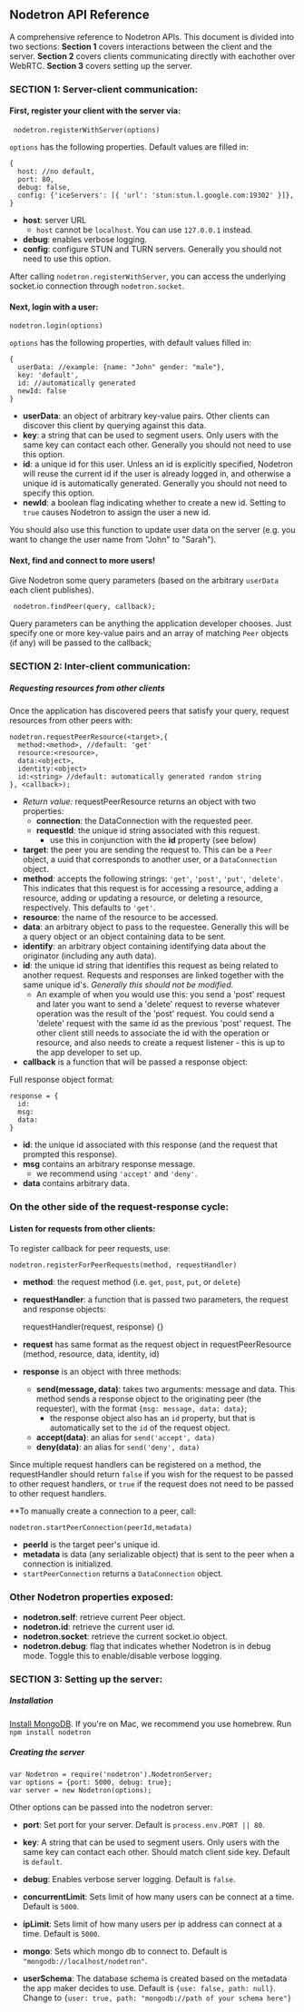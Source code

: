 ## Nodetron API Reference

A comprehensive reference to Nodetron APIs.  This document is divided into two sections: __Section 1__ covers interactions between the client and the server.  __Section 2__ covers clients communicating directly with eachother over WebRTC. __Section 3__ covers setting up the server.

### SECTION 1: Server-client communication:

#### First, register your client with the server via:

     nodetron.registerWithServer(options)

`options` has the following properties. Default values are filled in:

    {
      host: //no default,
      port: 80,
      debug: false,
      config: {'iceServers': [{ 'url': 'stun:stun.l.google.com:19302' }]},
    }

* __host__: server URL
    * `host` cannot be `localhost`. You can use `127.0.0.1` instead.
* __debug__: enables verbose logging.
* __config__: configure STUN and TURN servers. Generally you should not need to use this option.

After calling `nodetron.registerWithServer`, you can access the underlying socket.io connection through `nodetron.socket`.

#### Next, login with a user:

    nodetron.login(options)

`options` has the following properties, with default values filled in:

    {
      userData: //example: {name: "John" gender: "male"},
      key: 'default',
      id: //automatically generated
      newId: false
    }

* __userData__: an object of arbitrary key-value pairs. Other clients can discover this client by querying against this data.
* __key__: a string that can be used to segment users. Only users with the same key can contact each other. Generally you should not need to use this option.
* __id__: a unique id for this user. Unless an id is explicitly specified, Nodetron will reuse the current id if the user is already logged in, and otherwise a unique id is automatically generated. Generally you should not need to specify this option.
* __newId__: a boolean flag indicating whether to create a new id. Setting to `true` causes Nodetron to assign the user a new id.

You should also use this function to update user data on the server (e.g. you want to change the user name from "John" to "Sarah").

#### Next, find and connect to more users!
Give Nodetron some query parameters (based on the arbitrary `userData` each client publishes).

     nodetron.findPeer(query, callback);

Query parameters can be anything the application developer chooses.  Just specify one or more key-value pairs and an array of matching `Peer` objects (if any) will be passed to the callback;

### SECTION 2: Inter-client communication:

##### Requesting resources from other clients

Once the application has discovered peers that satisfy your query, request resources from other peers with:

    nodetron.requestPeerResource(<target>,{
      method:<method>, //default: 'get'
      resource:<resource>,
      data:<object>,
      identity:<object>
      id:<string> //default: automatically generated random string
    }, <callback>);

* _Return value:_ requestPeerResource returns an object with two properties:
    * __connection__: the DataConnection with the requested peer.
    * __requestId__: the unique id string associated with this request.
        * use this in conjunction with the __id__ property (see below)
* __target__: the peer you are sending the request to. This can be a `Peer` object, a uuid that corresponds to another user, or a `DataConnection` object.
* __method__: accepts the following strings: `'get'`, `'post'`, `'put'`, `'delete'`. This indicates that this request is for accessing a resource, adding a resource, adding or updating a resource, or deleting a resource, respectively. This defaults to `'get'`.
* __resource__: the name of the resource to be accessed.
* __data__: an arbitrary object to pass to the requestee. Generally this will be a query object or an object containing data to be sent.
* __identify__: an arbitrary object containing identifying data about the originator (including any auth data).
* __id__: the unique id string that identifies this request as being related to another request. Requests and responses are linked together with the same unique id's. _Generally this should not be modified_.
  * An example of when you would use this: you send a 'post' request and later you want to send a 'delete' request to reverse whatever operation was the result of the 'post' request. You could send a 'delete' request with the same id as the previous 'post' request. The other client still needs to associate the id with the operation or resource, and also needs to create a request listener - this is up to the app developer to set up.
* __callback__ is a function that will be passed a response object:

Full response object format:

    response = {
      id:
      msg:
      data:
    }
* __id__: the unique id associated with this response (and the request that prompted this response).
* __msg__ contains an arbitrary response message.
    * we recommend using `'accept'` and `'deny'`.
* __data__ contains arbitrary data.

### On the other side of the request-response cycle:
#### Listen for requests from other clients:

To register callback for peer requests, use:

    nodetron.registerForPeerRequests(method, requestHandler)

* __method__: the request method (i.e. `get`, `post`, `put`, or `delete`)
* __requestHandler__: a function that is passed two parameters, the request and response objects:

    requestHandler(request, response) {}

* __request__ has same format as the request object in requestPeerResource (method, resource, data, identity, id)
* __response__ is an object with three methods:
    * __send(message, data)__: takes two arguments: message and data. This method sends a response object to the originating peer (the requester), with the format `{msg: message, data: data}`;
        * the response object also has an `id` property, but that is automatically set to the `id` of the request object.
    * __accept(data)__: an alias for `send('accept', data)`
    * __deny(data)__: an alias for `send('deny', data)`

Since multiple request handlers can be registered on a method, the requestHandler should return `false` if you wish for the request to be passed to other request handlers, or `true` if the request does not need to be passed to other request handlers.

**To manually create a connection to a peer, call:

    nodetron.startPeerConnection(peerId,metadata)

* __peerId__ is the target peer's unique id.
* __metadata__ is data (any serializable object) that is sent to the peer when a connection is initialized.
* `startPeerConnection` returns a `DataConnection` object.


### Other Nodetron properties exposed:

* __nodetron.self__: retrieve current Peer object.
* __nodetron.id__: retrieve the current user id.
* __nodetron.socket__: retrieve the current socket.io object.
* __nodetron.debug__: flag that indicates whether Nodetron is in debug mode. Toggle this to enable/disable verbose logging.

### SECTION 3: Setting up the server:
##### Installation
[Install MongoDB](http://docs.mongodb.org/manual/installation/). If you're on Mac, we recommend you use homebrew.
Run `npm install nodetron`

##### Creating the server

    var Nodetron = require('nodetron').NodetronServer;
    var options = {port: 5000, debug: true};
    var server = new Nodetron(options);

Other options can be passed into the nodetron server:

* __port__:
  Set port for your server. Default is `process.env.PORT || 80`.

* __key__:
  A string that can be used to segment users. Only users with the same key can contact each other. Should match client side key. Default is `default`.

* __debug__:
  Enables verbose server logging. Default is `false`.

* __concurrentLimit__:
  Sets limit of how many users can be connect at a time. Default is `5000`.

* __ipLimit__:
  Sets limit of how many users per ip address can connect at a time. Default is `5000`.

* __mongo__:
  Sets which mongo db to connect to. Default is `"mongodb://localhost/nodetron"`.

* __userSchema__:
  The database schema is created based on the metadata the app maker decides to use. Default is `{use: false, path: null}`. Change to `{user: true, path: "mongodb://path of your schema here"}`
